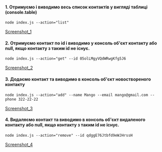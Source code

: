 #### 1. Отримуємо і виводимо весь список контактів у вигляді таблиці (console.table)

```
node index.js --action="list"
```
[Screenshot_1](https://prnt.sc/eA3WeCVRwh5Y)


#### 2. Отримуємо контакт по id і виводимо у консоль об'єкт контакту або null, якщо контакту з таким id не існує.

```
node index.js --action="get" --id 05olLMgyVQdWRwgKfg5J6
```
[Screenshot_2](https://prnt.sc/fDR8HVjYjAwc)

#### 3. Додаємо контакт та виводимо в консоль об'єкт новоствореного контакту

```
node index.js --action="add" --name Mango --email mango@gmail.com --phone 322-22-22
```
[Screenshot_3](https://prnt.sc/Immz2Lmb5LMq)

#### 4. Видаляємо контакт та виводимо в консоль об'єкт видаленого контакту або null, якщо контакту з таким id не існує.

```
node index.js --action="remove" --id qdggE76Jtbfd9eWJHrssH
```
[Screenshot_4](https://prnt.sc/dae8m477NW-B)
